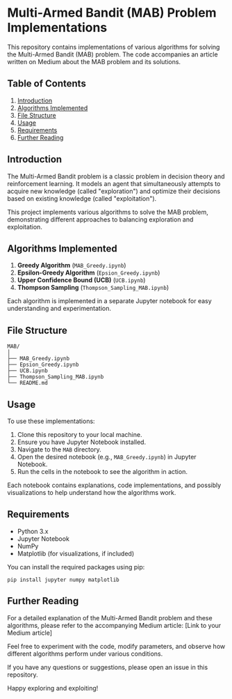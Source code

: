 # Multi-Armed Bandit (MAB) Problem Implementations

This repository contains implementations of various algorithms for solving the Multi-Armed Bandit (MAB) problem. The code accompanies an article written on Medium about the MAB problem and its solutions.

## Table of Contents

1. [Introduction](#introduction)
2. [Algorithms Implemented](#algorithms-implemented)
3. [File Structure](#file-structure)
4. [Usage](#usage)
5. [Requirements](#requirements)
6. [Further Reading](#further-reading)

## Introduction

The Multi-Armed Bandit problem is a classic problem in decision theory and reinforcement learning. It models an agent that simultaneously attempts to acquire new knowledge (called "exploration") and optimize their decisions based on existing knowledge (called "exploitation").

This project implements various algorithms to solve the MAB problem, demonstrating different approaches to balancing exploration and exploitation.

## Algorithms Implemented

1. **Greedy Algorithm** (`MAB_Greedy.ipynb`)
2. **Epsilon-Greedy Algorithm** (`Epsion_Greedy.ipynb`)
3. **Upper Confidence Bound (UCB)** (`UCB.ipynb`)
4. **Thompson Sampling** (`Thompson_Sampling_MAB.ipynb`)

Each algorithm is implemented in a separate Jupyter notebook for easy understanding and experimentation.

## File Structure

```
MAB/
│
├── MAB_Greedy.ipynb
├── Epsion_Greedy.ipynb
├── UCB.ipynb
├── Thompson_Sampling_MAB.ipynb
└── README.md
```

## Usage

To use these implementations:

1. Clone this repository to your local machine.
2. Ensure you have Jupyter Notebook installed.
3. Navigate to the `MAB` directory.
4. Open the desired notebook (e.g., `MAB_Greedy.ipynb`) in Jupyter Notebook.
5. Run the cells in the notebook to see the algorithm in action.

Each notebook contains explanations, code implementations, and possibly visualizations to help understand how the algorithms work.

## Requirements

- Python 3.x
- Jupyter Notebook
- NumPy
- Matplotlib (for visualizations, if included)

You can install the required packages using pip:

```
pip install jupyter numpy matplotlib
```

## Further Reading

For a detailed explanation of the Multi-Armed Bandit problem and these algorithms, please refer to the accompanying Medium article: [Link to your Medium article]

Feel free to experiment with the code, modify parameters, and observe how different algorithms perform under various conditions.

If you have any questions or suggestions, please open an issue in this repository.

Happy exploring and exploiting!